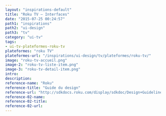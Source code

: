 ```yaml
---
layout: "inspirations-default"
title: "Roku TV – Interfaces"
date: "2015-07-25 00:24:57"
path1: "inspirations"
path2: "ui-design"
path3: "tv"
category: "ui-tv"
tags:
- ui-tv-plateformes-roku-tv
plateformes: "roku TV"
plateformes-url: "/inspirations/ui-design/tv/plateformes/roku-tv/"
image: "roku-tv-accueil.png"
image-2: "roku-tv-liste-item.png"
image-3: "roku-tv-detail-item.png"
intro:
description:
reference-name: "Roku"
reference-title: "Guide du design"
reference-url: "http://sdkdocs.roku.com/display/sdkdoc/Design+Guidelines"
reference-02-name:
reference-02-title:
reference-02-url:
---
```

